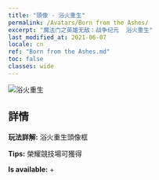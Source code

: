 ```yaml
---
title: "頭像 - 浴火重生"
permalink: /Avatars/Born from the Ashes/
excerpt: "魔法门之英雄无敌：战争纪元  浴火重生"
last_modified_at: 2021-06-07
locale: cn
ref: "Born from the Ashes.md"
toc: false
classes: wide
---
```

 ![浴火重生](/images/a/avatarFrame_76.png)

## 詳情

 **玩法詳解:** 浴火重生頭像框 

 **Tips:** 榮耀競技場可獲得 

 **Is available:**  + 

